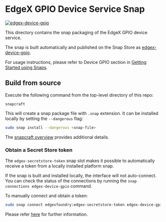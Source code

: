 # EdgeX GPIO Device Service Snap
[![edgex-device-gpio](https://snapcraft.io/edgex-device-gpio/badge.svg)](https://snapcraft.io/edgex-device-gpio)

This directory contains the snap packaging of the EdgeX GPIO device service.

The snap is built automatically and published on the Snap Store as [edgex-device-gpio].

For usage instructions, please refer to Device GPIO section in [Getting Started using Snaps][docs].

## Build from source
Execute the following command from the top-level directory of this repo:
```
snapcraft
```

This will create a snap package file with `.snap` extension. It can be installed locally by setting the `--dangerous` flag:
```bash
sudo snap install --dangerous <snap-file>
```

The [snapcraft overview](https://snapcraft.io/docs/snapcraft-overview) provides additional details.

### Obtain a Secret Store token
The `edgex-secretstore-token` snap slot makes it possible to automatically receive a token from a locally installed platform snap.

If the snap is built and installed locally, the interface will not auto-connect. You can check the status of the connections by running the `snap connections edgex-device-gpio` command.

To manually connect and obtain a token:
```bash
sudo snap connect edgexfoundry:edgex-secretstore-token edgex-device-gpio:edgex-secretstore-token
```

Please refer [here][secret-store-token] for further information.


[edgex-device-gpio]: https://snapcraft.io/edgex-device-gpio
[docs]: https://docs.edgexfoundry.org/2.2/getting-started/Ch-GettingStartedSnapUsers/#device-gpio
[secret-store-token]: https://docs.edgexfoundry.org/2.2/getting-started/Ch-GettingStartedSnapUsers/#secret-store-token

